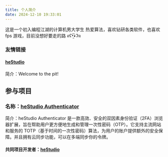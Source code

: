 ```yaml
---
title: 个人简介
date: 2024-12-10 19:33:01
---
```


这是一个初入编程江湖的计算机男大学生
热爱算法，喜欢钻研各类软件，也喜欢 fps 游戏，目前没想好要走的路 ฅʕ•̫͡•ʔฅ

### 友情链接

#### [heStudio](https://www.hestudio.net/)

简介：Welcome to the pit!

## 参与项目

### 名称：[heStudio Authenticator](https://chromewebstore.google.com/detail/hestudio-authenticator/jkndagjelfklcgalbjjhafebinholgjb)

简介：heStudio Authenticator 是一款高效、安全的双因素身份验证（2FA）浏览器扩展，旨在帮助用户更方便地生成和管理一次性密码（OTP）。它支持主流网站和服务的 TOTP（基于时间的一次性密码）算法，为用户的账户提供额外的安全保障。并且拥有云同步功能，可以在多端同步你的令牌。

#### 共同项目开发者：[heStudio](https://www.hestudio.net/)
